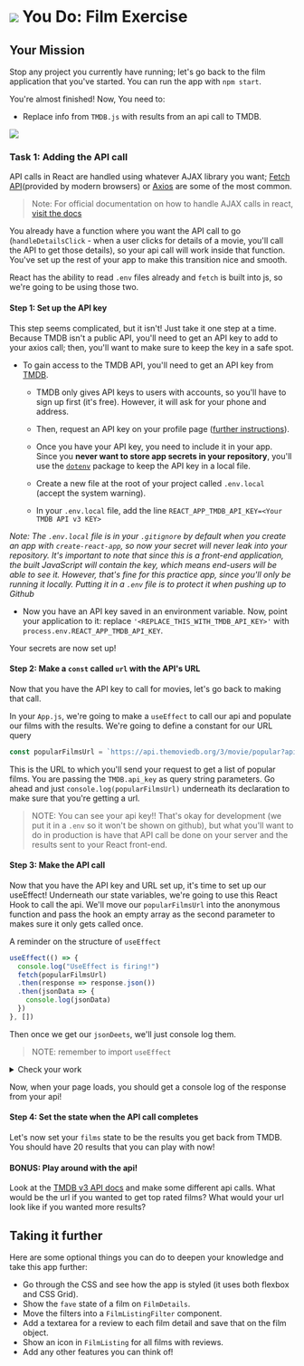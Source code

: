 # ![](https://ga-dash.s3.amazonaws.com/production/assets/logo-9f88ae6c9c3871690e33280fcf557f33.png) You Do: Film Exercise

## Your Mission

Stop any project you currently have running; let's go back to the film application that you've started. You can run the app with `npm start`.

You're almost finished! Now, You need to:
- Replace info from `TMDB.js` with results from an api call to TMDB.

![](images/bladerunner.png)

### Task 1: Adding the API call

API calls in React are handled using whatever AJAX library you want; [Fetch API](https://developer.mozilla.org/en-US/docs/Web/API/Fetch_API/Using_Fetch)(provided by modern browsers) or [Axios](https://github.com/axios/axios) are some of the most common. 

> Note: For official documentation on how to handle AJAX calls in react, [visit the docs](https://reactjs.org/docs/faq-ajax.html)

You already have a function where you want the API call to go (`handleDetailsClick` - when a user clicks for details of a movie, you'll call the API to get those details), so your api call will work inside that function. You've set up the rest of your app to make this transition nice and smooth.

React has the ability to read `.env` files already and `fetch` is built into js, so we're going to be using those two.

#### Step 1: Set up the API key

This step seems complicated, but it isn't! Just take it one step at a time. Because TMDB isn't a public API, you'll need to get an API key to add to your axios call; then, you'll want to make sure to keep the key in a safe spot.

- To gain access to the TMDB API, you'll need to get an API key from [TMDB](https://www.themoviedb.org).
  - TMDB only gives API keys to users with accounts, so you'll have to sign up first (it's free). However, it will ask for your phone and address.
  - Then, request an API key on your profile page ([further instructions](https://developers.themoviedb.org/3/getting-started)).
  - Once you have your API key, you need to include it in your app. Since you **never want to store app secrets in your repository**, you'll use the [`dotenv`](https://github.com/motdotla/dotenv) package to keep the API key in a local file.

  - Create a new file at the root of your project called `.env.local` (accept the system warning).
  - In your `.env.local` file, add the line `REACT_APP_TMDB_API_KEY=<Your TMDB API v3 KEY>`

*Note: The `.env.local` file is in your `.gitignore` by default when you create an app with `create-react-app`, so now your secret will never leak into your repository. It's important to note that since this is a front-end application, the built JavaScript will contain the key, which means end-users will be able to see it. However, that's fine for this practice app, since you'll only be running it locally. Putting it in a `.env` file is to protect it when pushing up to Github*

- Now you have an API key saved in an environment variable. Now, point your application to it: replace `'<REPLACE_THIS_WITH_TMDB_API_KEY>'` with `process.env.REACT_APP_TMDB_API_KEY`.

Your secrets are now set up!

#### Step 2: Make a `const` called `url` with the API's URL

Now that you have the API key to call for movies, let's go back to making that call.

In your `App.js`, we're going to make a `useEffect` to call our api and populate our films with the results.
We're going to define a constant for our URL query

```JavaScript
const popularFilmsUrl = `https://api.themoviedb.org/3/movie/popular?api_key=${TMDB.api_key}&language=en-US&page=1`;
```

This is the URL to which you'll send your request to get a list of popular films. You are passing the `TMDB.api_key` as query string parameters. Go ahead and just `console.log(popularFilmsUrl)` underneath its declaration to make sure that you're getting a url.

> NOTE: You can see your api key!! That's okay for development (we put it in a `.env` so it won't be shown on github), but what you'll want to do in production is have that API call be done on your server and the results sent to your React front-end.

#### Step 3: Make the API call

Now that you have the API key and URL set up, it's time to set up our useEffect!
Underneath our state variables, we're going to use this React Hook to call the api. We'll move our `popularFilmsUrl` into the anonymous function and pass the hook an empty array as the second parameter to makes sure it only gets called once.

A reminder on the structure of `useEffect`

```jsx
useEffect(() => {
  console.log("UseEffect is firing!")
  fetch(popularFilmsUrl)
  .then(response => response.json())
  .then(jsonData => {
    console.log(jsonData)
  })
}, [])
```

Then once we get our `jsonDeets`, we'll just console log them.

> NOTE: remember to import `useEffect`

<details>
<summary>Check your work</summary>

```jsx
useEffect(() => {
  const popularFilmsUrl = `https://api.themoviedb.org/3/movie/popular?api_key=${TMDB.api_key}&language=en-US&page=1`;
  fetch(popularFilmsUrl)
  .then(response => response.json())
  .then(jsonDeets => {
    console.log(jsonDeets)
  })
}, [])
```
</details>

Now, when your page loads, you should get a console log of the response from your api!

#### Step 4: Set the state when the API call completes

Let's now set your `films` state to be the results you get back from TMDB. You should have 20 results that you can play with now!

#### BONUS: Play around with the api!

Look at the [TMDB v3 API docs](https://developers.themoviedb.org/3/getting-started/introduction) and make some different api calls. What would be the url if you wanted to get top rated films? What would your url look like if you wanted more results?

## Taking it further

Here are some optional things you can do to deepen your knowledge and take this app further:

- Go through the CSS and see how the app is styled (it uses both flexbox and CSS Grid).
- Show the `fave` state of a film on `FilmDetails`.
- Move the filters into a `FilmListingFilter` component.
- Add a textarea for a review to each film detail and save that on the film object.
- Show an icon in `FilmListing` for all films with reviews.
- Add any other features you can think of!
